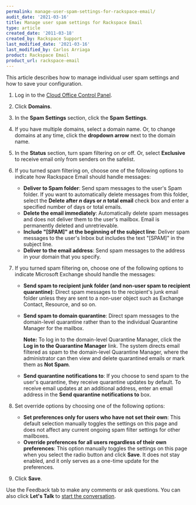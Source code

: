 ```yaml
---
permalink: manage-user-spam-settings-for-rackspace-email/
audit_date: '2021-03-16'
title: Manage user spam settings for Rackspace Email
type: article
created_date: '2011-03-18'
created_by: Rackspace Support
last_modified_date: '2021-03-16'
last_modified_by: Carlos Arriaga
product: Rackspace Email
product_url: rackspace-email
---
```


This article describes how to manage individual user spam settings and how to save your configuration.

1. Log in to the [Cloud Office Control Panel](https://cp.rackspace.com/).
2. Click **Domains**.
3. In the **Spam Settings** section, click the **Spam Settings**.
4. If you have multiple domains, select a domain name. Or, to change domains at any time, click the **dropdown arrow**
   next to the domain name.
5. In the **Status** section, turn spam filtering on or off. Or, select **Exclusive** to receive email only from senders on the safelist.
6. If you turned spam filtering on, choose one of the following options to indicate how Rackspace Email
   should handle messages:

    - **Deliver to Spam folder**: Send spam messages to the user's Spam folder. If you want to automatically delete
      messages from this folder, select the **Delete after *n* days or *n* total email** check box and enter a
      specified number of days or total emails.
    - **Delete the email immediately**: Automatically delete spam messages and does not deliver them to the user's
      mailbox. Email is permanently deleted and unretrievable.
    - **Include "\[SPAM\]" at the beginning of the subject line**: Deliver spam messages to the user's Inbox but
      includes the text "\[SPAM\]" in the subject line.
    - **Deliver to the email address**: Send spam messages to the address in your domain that you specify.

7. If you turned spam filtering on, choose one of the following options to indicate Microsoft Exchange should handle
   the messages:

    - **Send spam to recipient junk folder (and non-user spam to recipient quarantine)**: Direct spam messages to the
      recipient's junk email folder unless they are sent to a non-user object such as Exchange Contact, Resource, and so on.
    - **Send spam to domain quarantine**: Direct spam messages to the domain-level quarantine rather than to the
      individual Quarantine Manager for the mailbox.
      
      **Note:** To log in to the domain-level Quarantine Manager, click the **Log in to the Quarantine Manager** link. The
      system directs email filtered as spam to the domain-level Quarantine Manager, where the administrator can then
      view and delete quarantined emails or mark them as **Not Spam**.

    - **Send quarantine notifications to**: If you choose to send spam to the user's quarantine, they receive quarantine
      updates by default. To receive email updates at an additional address, enter an email address in the
      **Send quarantine notifications to** box.

8. Set override options by choosing one of the following options:

   - **Set preferences only for users who have not set their own**: This default selection manually toggles the settings on
     this page and does not affect any current ongoing spam filter settings for other mailboxes.
   - **Override preferences for all users regardless of their own preferences**: This option manually toggles the settings
     on this page when you select the radio button and click **Save**. It does not stay enabled, and it only serves as a
     one-time update for the preferences.

9. Click **Save**.

Use the Feedback tab to make any comments or ask questions. You can also click **Let's Talk**
to [start the conversation](https://www.rackspace.com/). 
